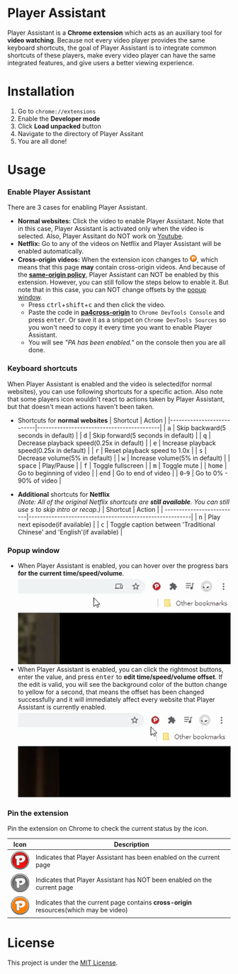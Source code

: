 # Player Assistant
Player Assistant is a **Chrome extension** which acts as an auxiliary tool for **video watching**. Because not every video player provides the same keyboard shortcuts, the goal of Player Assistant is to integrate common shortcuts of these players, make every video player can have the same integrated features, and give users a better viewing experience.

# Installation
1. Go to `chrome://extensions`
2. Enable the **Developer mode**
3. Click **Load unpacked** button
4. Navigate to the directory of Player Assitant
5. You are all done!

# Usage
### Enable Player Assistant
There are 3 cases for enabling Player Assistant.
+ **Normal websites:** Click the video to enable Player Assistant. Note that in this case, Player Assistant is activated only when the video is selected. Also, Player Assitant do NOT work on [Youtube](https://www.youtube.com).
+ **Netflix:** Go to any of the videos on Netflix and Player Assistant will be enabled automatically.
+ **Cross-origin videos:** When the extension icon changes to [![action_failed](./src/images/action_failed.png?raw=true)](#pin-the-extension), which means that this page **may** contain cross-origin videos. And because of the **[same-origin policy](https://en.wikipedia.org/wiki/Same-origin_policy)**, Player Assistant can NOT be enabled by this extension. However, you can still follow the steps below to enable it. But note that in this case, you can NOT change offsets by the [popup window](#popup-window).
    + Press <kbd>ctrl</kbd>+<kbd>shift</kbd>+<kbd>c</kbd> and then click the video.
    + Paste the code in **[pa4cross-origin](./pa4cross-origin.js)** to `Chrome DevTools Console` and press <kbd>enter</kbd>. Or save it as a snippet on `Chrome DevTools Sources` so you won't need to copy it every time you want to enable Player Assistant.
    + You will see *"PA has been enabled."* on the console then you are all done.
    
### Keyboard shortcuts
When Player Assistant is enabled and the video is selected(for normal websites), you can use following shortcuts for a specific action. Also note that some players icon wouldn't react to actions taken by Player Assistant, but that doesn't mean actions haven't been taken.
+ Shortcuts for **normal websites**
    | Shortcut                  | Action                                    |
    |---------------------------|-------------------------------------------|
    | <kbd>a</kbd>              | Skip backward(5 seconds in default)       |
    | <kbd>d</kbd>              | Skip forward(5 seconds in default)        |
    | <kbd>q</kbd>              | Decrease playback speed(0.25x in default) |
    | <kbd>e</kbd>              | Increase playback speed(0.25x in default) |
    | <kbd>r</kbd>              | Reset playback speed to 1.0x              |
    | <kbd>s</kbd>              | Decrease volume(5% in default)            |
    | <kbd>w</kbd>              | Increase volume(5% in default)            |
    | <kbd>space</kbd>          | Play/Pause                                |
    | <kbd>f</kbd>              | Toggle fullscreen                         |
    | <kbd>m</kbd>              | Toggle mute                               |
    | <kbd>home</kbd>           | Go to beginning  of video                 |
    | <kbd>end</kbd>            | Go to end of video                        |
    | <kbd>0</kbd>-<kbd>9</kbd> | Go to 0% - 90% of video                   |

+ **Additional** shortcuts for **Netflix**\
*(Note: All of the original Netflix shortcuts are **still available**. You can still use <kbd>s</kbd> to skip intro or recap.)*
    | Shortcut                  | Action                                                  |
    | --------------------------|---------------------------------------------------------|
    | <kbd>n</kbd>              | Play next episode(if available)                         |
    | <kbd>c</kbd>              | Toggle caption between 'Traditional Chinese' and 'English'(if available) |
    
    

### Popup window
+ When Player Assistant is enabled, you can hover over the progress bars **for the current time/speed/volume**.
    <kbd>![bars](./media/github_bars.gif?raw=true)</kbd>
+ When Player Assistant is enabled, you can click the rightmost buttons, enter the value, and press <kbd>enter</kbd> to **edit time/speed/volume offset**. If the edit is valid, you will see the background color of the button change to yellow for a second, that means the offset has been changed successfully and it will immediately affect every website that Player Assistant is currently enabled.
    <kbd>![buttons](./media/github_buttons.gif?raw=true)</kbd>

### Pin the extension
Pin the extension on Chrome to check the current status by the icon.

| Icon                                               | Description                                                             |
|----------------------------------------------------|-------------------------------------------------------------------------|
|![action_on](./media/github_on.png?raw=true)        |Indicates that Player Assistant has been enabled on the current page     |
|![action_off](./media/github_off.png?raw=true)      |Indicates that Player Assistant has NOT been enabled on the current page |
|![action_failed](./media/github_failed.png?raw=true)|Indicates that the current page contains **cross-origin** resources(which may be video) |

# License
This project is under the [MIT License](./LICENSE).
